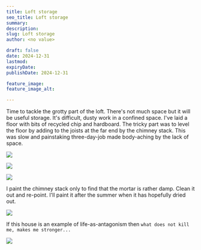 ```yaml
---
title: Loft storage
seo_title: Loft storage
summary:
description:
slug: Loft storage
author: <no value>

draft: false
date: 2024-12-31
lastmod:
expiryDate:
publishDate: 2024-12-31

feature_image:
feature_image_alt:

---
```

Time to tackle the grotty part of the loft. There's not much space but it will be useful storage. 
It's difficult, dusty work in a confined space. I've laid a floor with bits of recycled chip and hardboard.
The tricky part was to level the floor by adding to the joists at the far end by the chimney stack. 
This was slow and painstaking three-day-job made body-aching by the lack of space. 



![](/images/1390.jpg)

![](/images/1391.jpg)

![](/images/1389.jpg)

I paint the chimney stack only to find that the mortar is rather damp. Clean it out and re-point.
I'll paint it after the summer when it has hopefully dried out.

![](/images/1412.jpg)

If this house is an example of
life-as-antagonism then `what does not kill me, makes me stronger...`

![](/images/8434.jpg)